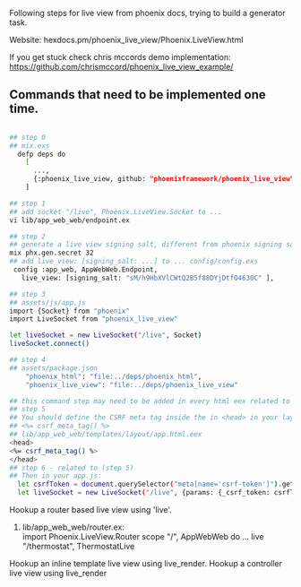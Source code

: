 Following steps for live view from phoenix docs, trying to build a generator task.

Website: hexdocs.pm/phoenix_live_view/Phoenix.LiveView.html

If you get stuck check chris mccords demo implementation:
https://github.com/chrismccord/phoenix_live_view_example/

## Commands that need to be implemented one time.
```bash

## step 0
## mix.exs
  defp deps do
    [
      ...,
      {:phoenix_live_view, github: "phoenixframework/phoenix_live_view"}
    ]

## step 1
## add socket "/live", Phoenix.LiveView.Socket to ...
vi lib/app_web_web/endpoint.ex

## step 2
## generate a live view signing salt, different from phoenix signing salt.
mix phx.gen.secret 32
## add live_view: [signing_salt: ...] to ... config/config.exs
 config :app_web, AppWebWeb.Endpoint,
   live_view: [signing_salt: "sM/h9HbXVlCWtQ2B5f88DYjDtfO4630C" ],

## step 3
## assets/js/app.js 
import {Socket} from "phoenix"
import LiveSocket from "phoenix_live_view"

let liveSocket = new LiveSocket("/live", Socket)
liveSocket.connect()

## step 4
## assets/package.json
    "phoenix_html": "file:../deps/phoenix_html",
    "phoenix_live_view": "file:../deps/phoenix_live_view"

## this command step may need to be added in every html eex related to the live view.
## step 5 
## You should define the CSRF meta tag inside the in <head> in your layout:
## <%= csrf_meta_tag() %>
## lib/app_web_web/templates/layout/app.html.eex
<head>
<%= csrf_meta_tag() %>
</head>
## step 6 - related to (step 5)
## Then in your app.js: 
  let csrfToken = document.querySelector("meta[name='csrf-token']").getAttribute("content");
  let liveSocket = new LiveSocket("/live", {params: {_csrf_token: csrfToken}});
```
Hookup a router based live view using 'live'.
1) lib/app_web_web/router.ex:  
     import Phoenix.LiveView.Router
     scope "/", AppWebWeb do
     ... 
       live "/thermostat", ThermostatLive


Hookup an inline template live view using live_render.
Hookup a controller live view using live_render
